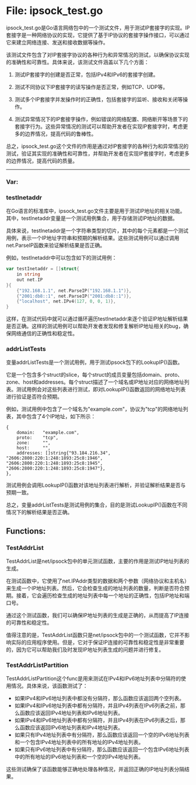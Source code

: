 # File: ipsock_test.go

ipsock_test.go是Go语言网络包中的一个测试文件，用于测试IP套接字的实现。IP套接字是一种网络协议的实现，它提供了基于IP协议的套接字操作接口，可以通过它来建立网络连接、发送和接收数据等操作。

该测试文件包含了对IP套接字协议的各种行为和异常情况的测试，以确保协议实现的准确性和可靠性。具体来说，该测试文件涵盖以下几个方面：

1. 测试IP套接字的创建是否正常，包括IPv4和IPv6的套接字创建。

2. 测试不同协议下IP套接字的读写操作是否正常，例如TCP、UDP等。

3. 测试多个IP套接字并发操作时的正确性，包括套接字的监听、接收和关闭等操作。

4. 测试异常情况下的IP套接字操作，例如错误的网络配置、网络断开等场景下的套接字行为。这些异常情况的测试可以帮助开发者在实现IP套接字时，考虑更多的边界情况，提高代码的鲁棒性。

总之，ipsock_test.go这个文件的作用是通过对IP套接字的各种行为和异常情况的测试，验证其实现的准确性和可靠性，并帮助开发者在实现IP套接字时，考虑更多的边界情况，提高代码的质量。




---

### Var:

### testInetaddr

在Go语言的标准库中，ipsock_test.go文件主要是用于测试IP地址的相关功能。其中，testInetaddr变量是一个测试用例集合，用于存储测试IP地址的数据。

具体来说，testInetaddr是一个字符串类型的切片，其中的每个元素都是一个测试用例，表示一个IP地址字符串和预期的解析结果。这些测试用例可以通过调用net.ParseIP函数来验证解析结果是否正确。

例如，testInetaddr中可以包含如下的测试用例：

```go
var testInetaddr = []struct{
    in string
    out net.IP
}{
    {"192.168.1.1", net.ParseIP("192.168.1.1")},
    {"2001:db8::1", net.ParseIP("2001:db8::1")},
    {"localhost", net.IPv4(127, 0, 0, 1)},
}
```

这样，在测试代码中就可以通过循环遍历testInetaddr来逐个验证IP地址解析结果是否正确。这样的测试用例可以帮助开发者发现和修复解析IP地址相关的bug，确保网络通信的正确性和稳定性。



### addrListTests

变量addrListTests是一个测试用例，用于测试ipsock包下的LookupIP()函数。

它是一个包含多个struct的slice，每个struct的成员变量包括domain、proto、zone、host和addresses。每个struct描述了一个域名或IP地址对应的网络地址列表。测试用例会对这些列表进行测试，即对LookupIP()函数返回的网络地址列表进行验证是否符合预期。

例如，测试用例中包含了一个域名为"example.com"，协议为"tcp"的网络地址列表，其中包含了4个IP地址，如下所示：

```
{
    domain:   "example.com",
    proto:    "tcp",
    zone:     "",
    host:     "",
    addresses: []string{"93.184.216.34", "2606:2800:220:1:248:1893:25c8:1946", "2606:2800:220:1:248:1893:25c8:1945", "2606:2800:220:1:248:1893:25c8:1947"},
},
```

测试用例会调用LookupIP()函数对该地址列表进行解析，并验证解析结果是否与预期一致。

总之，变量addrListTests是测试用例的集合，目的是测试LookupIP()函数在不同情况下的解析结果是否正确。



## Functions:

### TestAddrList

TestAddrList是net/ipsock包中的单元测试函数，主要的作用是测试IP地址列表的生成。

在测试函数中，它使用了net.IPAddr类型的数据和两个参数（网络协议和主机名）来生成一个IP地址列表。然后，它会检查生成的地址列表的数量，判断是否符合预期。接着，它会遍历检查生成的地址列表中每一个地址的正确性，包括IP地址和端口号。

通过这个测试函数，我们可以确保IP地址列表的生成是正确的，从而提高了IP连接的可靠性和稳定性。

值得注意的是，TestAddrList函数只是net/ipsock包中的一个测试函数，它并不影响实际的应用程序使用。但是，它对于保证IP连接的可靠性和稳定性是非常重要的，因为它可以帮助我们及时发现IP地址列表生成的问题并进行修复。



### TestAddrListPartition

TestAddrListPartition这个func是用来测试在IPv4和IPv6地址列表中分隔符的使用情况。具体来说，该函数测试了：

- 如果IPv4和IPv6地址列表中都没有分隔符，那么函数应该返回两个空列表。
- 如果IPv4和IPv6地址列表中都有分隔符，并且IPv4列表在IPv6列表之前，那么函数应该返回IPv4地址列表和IPv6地址列表。
- 如果IPv4和IPv6地址列表中都有分隔符，并且IPv4列表在IPv6列表之后，那么函数应该返回IPv6地址列表和IPv4地址列表。
- 如果只有IPv4地址列表中有分隔符，那么函数应该返回一个空的IPv6地址列表和一个包含IPv4地址列表中的所有地址的IPv4地址列表。
- 如果只有IPv6地址列表中有分隔符，那么函数应该返回一个包含IPv6地址列表中的所有地址的IPv6地址列表和一个空的IPv4地址列表。

这些测试确保了该函数能够正确地处理各种情况，并返回正确的IP地址列表分隔结果。



